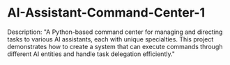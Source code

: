 # AI-Assistant-Command-Center-1
Description: "A Python-based command center for managing and directing tasks to various AI assistants, each with unique specialties. This project demonstrates how to create a system that can execute commands through different AI entities and handle task delegation efficiently."
